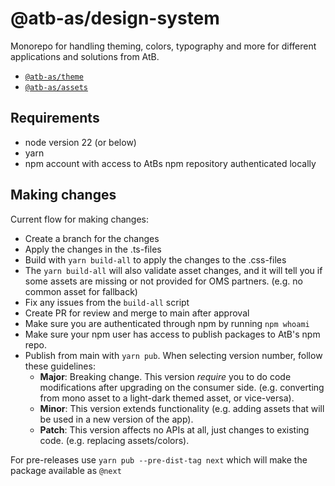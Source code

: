 # @atb-as/design-system

Monorepo for handling theming, colors, typography and more for different applications and solutions from AtB.

- [`@atb-as/theme`](./packages/theme)
- [`@atb-as/assets`](./packages/assets)

## Requirements

- node version 22 (or below)
- yarn
- npm account with access to AtBs npm repository authenticated locally

## Making changes

Current flow for making changes:

- Create a branch for the changes
- Apply the changes in the .ts-files
- Build with `yarn build-all` to apply the changes to the .css-files
- The `yarn build-all` will also validate asset changes, and it will tell you if some assets are missing or not provided for OMS partners. (e.g. no common asset for fallback)
- Fix any issues from the `build-all` script
- Create PR for review and merge to main after approval
- Make sure you are authenticated through npm by running `npm whoami`
- Make sure your npm user has access to publish packages to AtB's npm repo.
- Publish from main with `yarn pub`. When selecting version number, follow these guidelines:
  - **Major**: Breaking change. This version _require_ you to do code modifications after upgrading on the consumer side. (e.g. converting from mono asset to a light-dark themed asset, or vice-versa).
  - **Minor**: This version extends functionality (e.g. adding assets that will be used in a new version of the app).
  - **Patch**: This version affects no APIs at all, just changes to existing code. (e.g. replacing assets/colors).

For pre-releases use `yarn pub --pre-dist-tag next` which will make the package available as `@next`
